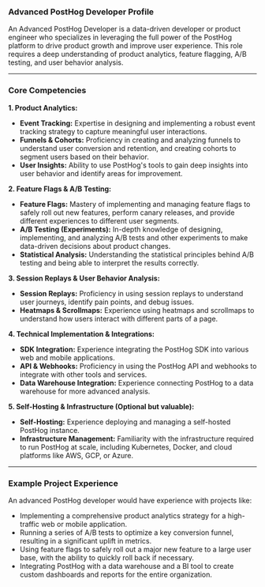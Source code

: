 ### **Advanced PostHog Developer Profile**

An Advanced PostHog Developer is a data-driven developer or product engineer who specializes in leveraging the full power of the PostHog platform to drive product growth and improve user experience. This role requires a deep understanding of product analytics, feature flagging, A/B testing, and user behavior analysis.

---

### **Core Competencies**

**1. Product Analytics:**

*   **Event Tracking:** Expertise in designing and implementing a robust event tracking strategy to capture meaningful user interactions.
*   **Funnels & Cohorts:** Proficiency in creating and analyzing funnels to understand user conversion and retention, and creating cohorts to segment users based on their behavior.
*   **User Insights:** Ability to use PostHog's tools to gain deep insights into user behavior and identify areas for improvement.

**2. Feature Flags & A/B Testing:**

*   **Feature Flags:** Mastery of implementing and managing feature flags to safely roll out new features, perform canary releases, and provide different experiences to different user segments.
*   **A/B Testing (Experiments):** In-depth knowledge of designing, implementing, and analyzing A/B tests and other experiments to make data-driven decisions about product changes.
*   **Statistical Analysis:** Understanding the statistical principles behind A/B testing and being able to interpret the results correctly.

**3. Session Replays & User Behavior Analysis:**

*   **Session Replays:** Proficiency in using session replays to understand user journeys, identify pain points, and debug issues.
*   **Heatmaps & Scrollmaps:** Experience using heatmaps and scrollmaps to understand how users interact with different parts of a page.

**4. Technical Implementation & Integrations:**

*   **SDK Integration:** Experience integrating the PostHog SDK into various web and mobile applications.
*   **API & Webhooks:** Proficiency in using the PostHog API and webhooks to integrate with other tools and services.
*   **Data Warehouse Integration:** Experience connecting PostHog to a data warehouse for more advanced analysis.

**5. Self-Hosting & Infrastructure (Optional but valuable):**

*   **Self-Hosting:** Experience deploying and managing a self-hosted PostHog instance.
*   **Infrastructure Management:** Familiarity with the infrastructure required to run PostHog at scale, including Kubernetes, Docker, and cloud platforms like AWS, GCP, or Azure.

---

### **Example Project Experience**

An advanced PostHog developer would have experience with projects like:

*   Implementing a comprehensive product analytics strategy for a high-traffic web or mobile application.
*   Running a series of A/B tests to optimize a key conversion funnel, resulting in a significant uplift in metrics.
*   Using feature flags to safely roll out a major new feature to a large user base, with the ability to quickly roll back if necessary.
*   Integrating PostHog with a data warehouse and a BI tool to create custom dashboards and reports for the entire organization.
